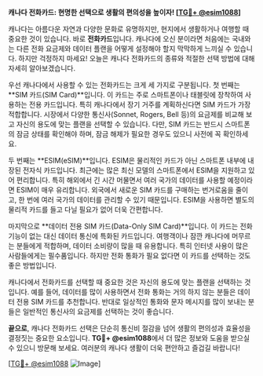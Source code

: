**캐나다 전화카드: 현명한 선택으로 생활의 편의성을 높이자! [[TG💪+ @esim1088](https://t.me/s/esim1088)]**

캐나다는 아름다운 자연과 다양한 문화로 유명하지만, 현지에서 생활하거나 여행할 때 중요한 것이 있습니다. 바로 **전화카드**입니다. 캐나다에 오신 분이라면 처음에는 국내와는 다른 전화 요금제와 데이터 플랜을 어떻게 설정해야 할지 막막하게 느끼실 수 있습니다. 하지만 걱정하지 마세요! 오늘은 캐나다 전화카드의 종류와 적절한 선택 방법에 대해 자세히 알아보겠습니다.

우선 캐나다에서 사용할 수 있는 전화카드는 크게 세 가지로 구분됩니다. 첫 번째는 **SIM 카드(SIM Card)**입니다. 이 카드는 주로 스마트폰이나 태블릿에 장착하여 사용하는 전용 카드입니다. 특히 캐나다에서 장기 거주를 계획하신다면 SIM 카드가 가장 적합합니다. 시장에서 다양한 통신사(Sonnet, Rogers, Bell 등)의 요금제를 비교해 보고 자신의 용도에 맞는 플랜을 선택할 수 있습니다. 다만, SIM 카드는 반드시 스마트폰의 잠금 상태를 확인해야 하며, 잠금 해제가 필요한 경우도 있으니 사전에 꼭 확인하세요.

두 번째는 **ESIM(eSIM)**입니다. ESIM은 물리적인 카드가 아닌 스마트폰 내부에 내장된 전자식 카드입니다. 최근에는 많은 최신 모델의 스마트폰에서 ESIM을 지원하고 있어 편리합니다. 특히 해외에서 긴 시간 머물면서 여러 국가의 데이터를 사용할 예정이라면 ESIM이 매우 유리합니다. 외국에서 새로운 SIM 카드를 구매하는 번거로움을 줄이고, 한 번에 여러 국가의 데이터를 관리할 수 있기 때문입니다. ESIM을 사용하면 별도의 물리적 카드를 들고 다닐 필요가 없어 더욱 간편합니다.

마지막으로 **데이터 전용 SIM 카드(Data-Only SIM Card)**입니다. 이 카드는 전화 기능이 없는 대신 데이터 통신에 특화된 카드입니다. 여행객이나 잠깐 캐나다에 머무르는 분들에게 적합하며, 데이터 소비량이 많을 때 유용합니다. 특히 인터넷 사용이 많은 사람들에게는 필수품입니다. 하지만 전화 통화가 필요 없다면 이 카드를 선택하는 것도 좋은 방법입니다.

캐나다에서 전화카드를 선택할 때 중요한 것은 자신의 용도에 맞는 플랜을 선택하는 것입니다. 예를 들어, 데이터를 많이 사용하면서 전화 통화는 거의 하지 않는 분들은 데이터 전용 SIM 카드를 추천합니다. 반대로 일상적인 통화와 문자 메시지를 많이 보내는 분들은 일반적인 통신사의 요금제를 선택하는 것이 좋습니다.

**끝으로**, 캐나다 전화카드 선택은 단순히 통신비 절감을 넘어 생활의 편의성과 효율성을 결정짓는 중요한 요소입니다. **TG💪+ @esim1088**에서 더 많은 정보와 도움을 받으실 수 있으니 방문해 보세요. 여러분의 캐나다 생활이 더욱 편안하고 즐겁길 바랍니다!

[[TG💪+ @esim1088](https://t.me/s/esim1088) ![Image](https://i.postimg.cc/Y0z9fWf4/image.png)]